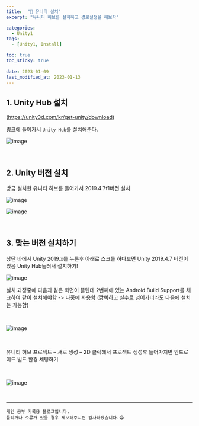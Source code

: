 ```yaml
---
title:  "📖 유니티 설치"
excerpt: "유니티 허브를 설치하고 경로설정을 해보자"

categories:
  - Unity1
tags:
  - [Unity1, Install]

toc: true
toc_sticky: true
 
date: 2023-01-09
last_modified_at: 2023-01-13
---
```


## 1. Unity Hub 설치

(https://unity3d.com/kr/get-unity/download)  

링크에 들어가서 `Unity Hub`를 설치해준다.

![image](https://user-images.githubusercontent.com/37824506/212272311-0c882193-d509-4e78-87bd-3550dce3cd12.png)


<br>

## 2. Unity 버전 설치

방금 설치한 유니티 허브를 들어가서 2019.4.7f1버전 설치

![image](https://user-images.githubusercontent.com/37824506/212272577-8478e3f4-8a6c-4369-9cc8-d3cfee8dfe97.png)  

![image](https://user-images.githubusercontent.com/37824506/212272609-a9bc3f3a-d980-4c18-9fcf-0250feb8e186.png)

<br>

## 3. 맞는 버전 설치하기

상단 바에서 Unity 2019.x를 누른후
아래로 스크롤 하다보면 Unity 2019.4.7 버전이 있음 Unity Hub눌러서 설치하기!

![image](https://user-images.githubusercontent.com/37824506/212272941-97173cc6-14b6-4e03-9a06-f7455c2eac50.png)  

설치 과정중에 다음과 같은 화면이 뜰텐데 
2번째에 있는 Android Build Support를 체크하여 같이 설치해야함 -> 나중에 사용함
(깜빡하고 실수로 넘어가더라도 다음에 설치는 가능함)

<br>

![image](https://user-images.githubusercontent.com/37824506/212273089-63d53a4f-c34d-4f83-8d39-06c9387741f6.png)

<br>


유니티 허브 프로젝트 – 새로 생성 – 2D 클릭해서 프로젝트 생성후 
들어가지면 안드로이드 빌드 환경 세팅하기

<br>

![image](https://user-images.githubusercontent.com/37824506/212273138-73dd1903-9e37-4933-98fe-57e0d0ea9bb7.png)

<br>

***
    개인 공부 기록용 블로그입니다.
    틀리거나 오류가 있을 경우 제보해주시면 감사하겠습니다.😁